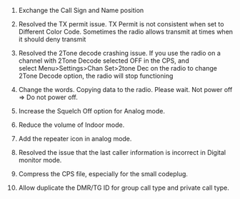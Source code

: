 1. Exchange the Call Sign and Name position
2. Resolved the TX permit issue.
TX Permit is not consistent when set to Different Color Code.   Sometimes the radio allows transmit 
at times when it should deny transmit
3. Resolved the 2Tone decode crashing issue.
If  you  use  the  radio  on  a  channel  with  2Tone  Decode  selected  OFF  in  the  CPS,  and  
select  Menu>Settings>Chan Set>2tone Dec on the radio to change 2Tone Decode option, the radio will 
stop functioning

4. Change the words.
Copying data to the radio. Please wait. Not power off => Do not power off.
5. Increase the Squelch Off option for Analog mode.
6. Reduce the volume of Indoor mode.
7. Add the repeater icon in analog mode.
8. Resolved the issue that the last caller information is incorrect in Digital monitor mode.
9. Compress the CPS file, especially for the small codeplug.
10. Allow duplicate the DMR/TG ID for group call type and private call type.
